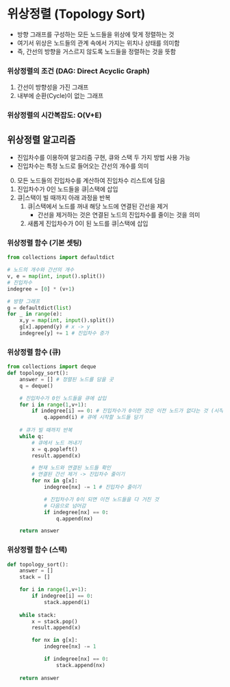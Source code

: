 # 위상정렬 (Topology Sort)
- 방향 그래프를 구성하는 모든 노드들을 위상에 맞게 정렬하는 것
- 여기서 위상은 노드들의 관계 속에서 가지는 위치나 상태를 의미함
- 즉, 간선의 방향을 거스르지 않도록 노드들을 정렬하는 것을 뜻함   
   
### 위상정렬의 조건 (DAG: Direct Acyclic Graph)
1. 간선이 방향성을 가진 그래프
2. 내부에 순환(Cycle)이 없는 그래프   
   
### 위상정렬의 시간복잡도: O(V+E)
   
## 위상정렬 알고리즘
- 진입차수를 이용하여 알고리즘 구현, 큐와 스택 두 가지 방법 사용 가능
- 진입차수는 특정 노드로 들어오는 간선의 개수를 의미
0. 모든 노드들의 진입차수를 계산하여 진입차수 리스트에 담음
1. 진입차수가 0인 노드들을 큐|스택에 삽입
2. 큐|스택이 빌 때까지 아래 과정을 반복
    1. 큐|스택에서 노드를 꺼내 해당 노드에 연결된 간선을 제거
        - 간선을 제거하는 것은 연결된 노드의 진입차수를 줄이는 것을 의미    
    2. 새롭게 진입차수가 0이 된 노드를 큐|스택에 삽입
   
### 위상정렬 함수 (기본 셋팅)
``` python
from collections import defaultdict

# 노드의 개수와 간선의 개수
v, e = map(int, input().split())
# 진입차수
indegree = [0] * (v+1)

# 방향 그래프
g = defaultdict(list)
for _ in range(e):
    x,y = map(int, input().split())
    g[x].append(y) # x -> y
    indegree[y] += 1 # 진입차수 증가
``` 
   
### 위상정렬 함수 (큐)
``` python
from collections import deque
def topology_sort():
    answer = [] # 정렬된 노드를 담을 곳
    q = deque()

    # 진입차수가 0인 노드들을 큐에 삽입
    for i in range(1,v+1):
        if indegree[i] == 0: # 진입차수가 0이란 것은 이전 노드가 없다는 것 (시작 노드!)
            q.append(i) # 큐에 시작할 노드들 담기
    
    # 큐가 빌 때까지 반복
    while q:
        # 큐에서 노드 꺼내기
        x = q.popleft()
        result.append(x)

        # 현재 노드와 연결된 노드들 확인
        # 연결된 간선 제거 -> 진입차수 줄이기
        for nx in g[x]:
            indegree[nx] -= 1 # 진입차수 줄이기

            # 진입차수가 0이 되면 이전 노드들을 다 거친 것
            # 다음으로 넘어감
            if indegree[nx] == 0:
                q.append(nx)

    return answer
``` 
   
### 위상정렬 함수 (스택)
``` python
def topology_sort():
    answer = []
    stack = []

    for i in range(1,v+1):
        if indegree[i] == 0: 
            stack.append(i) 
    
    while stack:
        x = stack.pop()
        result.append(x)

        for nx in g[x]:
            indegree[nx] -= 1 

            if indegree[nx] == 0:
                stack.append(nx)
                
    return answer
``` 